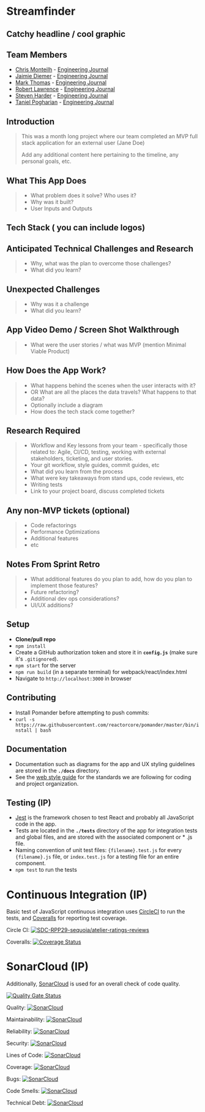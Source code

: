 # Streamfinder

## Catchy headline / cool graphic

## Team Members
- [Chris Monteilh]() - [Engineering Journal]()
- [Jaimie Diemer]() - [Engineering Journal]()
- [Mark Thomas](https://github.com/MarkPThomas) - [Engineering Journal](https://gist.github.com/MarkPThomas/11067bca74b4361ebe8f4c0129fbfa0e)
- [Robert Lawrence]() - [Engineering Journal]()
- [Steven Harder]() - [Engineering Journal]()
- [Taniel Pogharian]() - [Engineering Journal]()

## Introduction
> This was a month long project where our team completed an MVP full stack application for an external user (Jane Doe)
>
> Add any additional content here pertaining to the timeline, any personal goals, etc.

## What This App Does
> * What problem does it solve? Who uses it?
> * Why was it built?
> * User Inputs and Outputs

## Tech Stack ( you can include logos)

## Anticipated Technical Challenges and Research
> * Why, what was the plan to overcome those challenges?
> * What did you learn?

## Unexpected Challenges
> * Why was it a challenge
> * What did you learn?

## App Video Demo / Screen Shot Walkthrough
> * What were the user stories /  what was MVP (mention Minimal Viable Product)

## How Does the App Work?
> * What happens behind the scenes when the user interacts with it?
> * OR What are all the places the data travels?  What happens to that data?
> * Optionally include a diagram
> * How does the tech stack come together?

## Research Required
> * Workflow and Key lessons from your team - specifically those related to: Agile, CI/CD, testing, working with external stakeholders, ticketing, and user stories.
> * Your git workflow, style guides, commit guides, etc
> * What did you learn from the process
> * What were key takeaways from stand ups, code reviews, etc
> * Writing tests
> * Link to your project board, discuss completed tickets

## Any non-MVP tickets (optional)
> * Code refactorings
> * Performance Optimizations
> * Additional features
> * etc

## Notes From Sprint Retro
> * What additional features do you plan to add, how do you plan to implement those features?
> * Future refactoring?
> * Additional dev ops considerations?
> * UI/UX additions?

## Setup
- **Clone/pull repo**
- `npm install`
- Create a GitHub authorization token and store it in **`config.js`** (make sure it's `.gitignored`).
- `npm start` for the server
- `npm run build` (in a separate terminal) for webpack/react/index.html
- Navigate to `http://localhost:3000` in browser

## Contributing
- Install Pomander before attempting to push commits:
- `curl -s https://raw.githubusercontent.com/reactorcore/pomander/master/bin/install | bash`

## Documentation
- Documentation such as diagrams for the app and UX styling guidelines are stored in the **`./docs`** directory.
- See the [web style guide](./docs/web-style-guide.md) for the standards we are following for coding and project organization.


## Testing (IP)
- [Jest](https://jestjs.io/) is the framework chosen to test React and probably all JavaScript code in the app.
- Tests are located in the **`./tests`** directory of the app for integration tests and global files, and are stored with the associated component or * .js file.
- Naming convention of unit test files: ```{filename}.test.js``` for every ```{filename}.js``` file, or ```index.test.js``` for a testing file for an entire component.
- ```npm test``` to run the tests

# Continuous Integration (IP)
Basic test of JavaScript continuous integration uses [CircleCI](https://circleci.com/) to run the tests, and [Coveralls](https://coveralls.io/) for reporting test coverage.

Circle CI: [![SDC-RPP29-sequoia/atelier-ratings-reviews](https://circleci.com/gh/SDC-RPP29-sequoia/atelier-ratings-reviews.svg?style=svg)](https://app.circleci.com/pipelines/github/SDC-RPP29-sequoia/atelier-ratings-reviews)

Coveralls: [![Coverage Status](https://coveralls.io/repos/github/rpp29-fec-gouda/atelier/badge.svg)](https://coveralls.io/github/rpp29-fec-gouda/atelier)

# SonarCloud (IP)
Additionally, [SonarCloud](https://sonarcloud.io/projects) is used for an overall check of code quality.

[![Quality Gate Status](https://sonarcloud.io/api/project_badges/measure?project=SDC-RPP29-sequoia_atelier-ratings-reviews&metric=alert_status)](https://sonarcloud.io/dashboard?id=SDC-RPP29-sequoia_atelier-ratings-reviews)

Quality: [![SonarCloud](https://sonarcloud.io/api/project_badges/measure?project=SDC-RPP29-sequoia_atelier-ratings-reviews&metric=alert_status)](https://sonarcloud.io/dashboard?id=SDC-RPP29-sequoia_atelier-ratings-reviews)

Maintainability: [![SonarCloud](https://sonarcloud.io/api/project_badges/measure?project=SDC-RPP29-sequoia_atelier-ratings-reviews&metric=sqale_rating)](https://sonarcloud.io/dashboard?id=SDC-RPP29-sequoia_atelier-ratings-reviews)

Reliability: [![SonarCloud](https://sonarcloud.io/api/project_badges/measure?project=SDC-RPP29-sequoia_atelier-ratings-reviews&metric=reliability_rating)](https://sonarcloud.io/dashboard?id=SDC-RPP29-sequoia_atelier-ratings-reviews)

Security: [![SonarCloud](https://sonarcloud.io/api/project_badges/measure?project=SDC-RPP29-sequoia_atelier-ratings-reviews&metric=security_rating)](https://sonarcloud.io/dashboard?id=SDC-RPP29-sequoia_atelier-ratings-reviews)

Lines of Code: [![SonarCloud](https://sonarcloud.io/api/project_badges/measure?project=SDC-RPP29-sequoia_atelier-ratings-reviews&metric=ncloc)](https://sonarcloud.io/dashboard?id=SDC-RPP29-sequoia_atelier-ratings-reviews)

Coverage: [![SonarCloud](https://sonarcloud.io/api/project_badges/measure?project=SDC-RPP29-sequoia_atelier-ratings-reviews&metric=coverage)](https://sonarcloud.io/dashboard?id=SDC-RPP29-sequoia_atelier-ratings-reviews)

Bugs: [![SonarCloud](https://sonarcloud.io/api/project_badges/measure?project=SDC-RPP29-sequoia_atelier-ratings-reviews&metric=bugs)](https://sonarcloud.io/dashboard?id=SDC-RPP29-sequoia_atelier-ratings-reviews)

Code Smells: [![SonarCloud](https://sonarcloud.io/api/project_badges/measure?project=SDC-RPP29-sequoia_atelier-ratings-reviews&metric=code_smells)](https://sonarcloud.io/dashboard?id=SDC-RPP29-sequoia_atelier-ratings-reviews)

Technical Debt: [![SonarCloud](https://sonarcloud.io/api/project_badges/measure?project=SDC-RPP29-sequoia_atelier-ratings-reviews&metric=sqale_index)](https://sonarcloud.io/dashboard?id=SDC-RPP29-sequoia_atelier-ratings-reviews)
